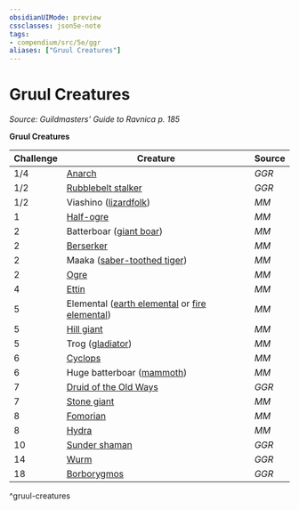 ```yaml
---
obsidianUIMode: preview
cssclasses: json5e-note
tags:
- compendium/src/5e/ggr
aliases: ["Gruul Creatures"]
---
```

# Gruul Creatures
*Source: Guildmasters' Guide to Ravnica p. 185* 

**Gruul Creatures**

| Challenge | Creature | Source |
|-----------|----------|--------|
| 1/4 | [Anarch](Mechanics/bestiary/humanoid/anarch-ggr.md) | *GGR* |
| 1/2 | [Rubblebelt stalker](Mechanics/bestiary/humanoid/rubblebelt-stalker-ggr.md) | *GGR* |
| 1/2 | Viashino ([lizardfolk](Mechanics/bestiary/humanoid/lizardfolk.md)) | *MM* |
| 1 | [Half-ogre](Mechanics/bestiary/giant/half-ogre-ogrillon.md) | *MM* |
| 2 | Batterboar ([giant boar](Mechanics/bestiary/beast/giant-boar.md)) | *MM* |
| 2 | [Berserker](Mechanics/bestiary/humanoid/berserker.md) | *MM* |
| 2 | Maaka ([saber-toothed tiger](Mechanics/bestiary/beast/saber-toothed-tiger.md)) | *MM* |
| 2 | [Ogre](Mechanics/bestiary/giant/ogre.md) | *MM* |
| 4 | [Ettin](Mechanics/bestiary/giant/ettin.md) | *MM* |
| 5 | Elemental ([earth elemental](Mechanics/bestiary/elemental/earth-elemental.md) or [fire elemental](Mechanics/bestiary/elemental/fire-elemental.md)) | *MM* |
| 5 | [Hill giant](Mechanics/bestiary/giant/hill-giant.md) | *MM* |
| 5 | Trog ([gladiator](Mechanics/bestiary/humanoid/gladiator.md)) | *MM* |
| 6 | [Cyclops](Mechanics/bestiary/giant/cyclops.md) | *MM* |
| 6 | Huge batterboar ([mammoth](Mechanics/bestiary/beast/mammoth.md)) | *MM* |
| 7 | [Druid of the Old Ways](Mechanics/bestiary/humanoid/druid-of-the-old-ways-ggr.md) | *GGR* |
| 7 | [Stone giant](Mechanics/bestiary/giant/stone-giant.md) | *MM* |
| 8 | [Fomorian](Mechanics/bestiary/giant/fomorian.md) | *MM* |
| 8 | [Hydra](Mechanics/bestiary/monstrosity/hydra.md) | *MM* |
| 10 | [Sunder shaman](Mechanics/bestiary/giant/sunder-shaman-ggr.md) | *GGR* |
| 14 | [Wurm](Mechanics/bestiary/monstrosity/wurm-ggr.md) | *GGR* |
| 18 | [Borborygmos](Mechanics/bestiary/npc/borborygmos-ggr.md) | *GGR* |
^gruul-creatures